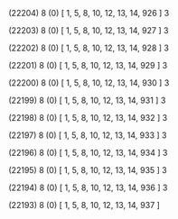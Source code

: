 (22204) 8 (0) [ 1, 5, 8, 10, 12, 13, 14, 926 ] 3 


(22203) 8 (0) [ 1, 5, 8, 10, 12, 13, 14, 927 ] 3 


(22202) 8 (0) [ 1, 5, 8, 10, 12, 13, 14, 928 ] 3 


(22201) 8 (0) [ 1, 5, 8, 10, 12, 13, 14, 929 ] 3 


(22200) 8 (0) [ 1, 5, 8, 10, 12, 13, 14, 930 ] 3 


(22199) 8 (0) [ 1, 5, 8, 10, 12, 13, 14, 931 ] 3 


(22198) 8 (0) [ 1, 5, 8, 10, 12, 13, 14, 932 ] 3 


(22197) 8 (0) [ 1, 5, 8, 10, 12, 13, 14, 933 ] 3 


(22196) 8 (0) [ 1, 5, 8, 10, 12, 13, 14, 934 ] 3 


(22195) 8 (0) [ 1, 5, 8, 10, 12, 13, 14, 935 ] 3 


(22194) 8 (0) [ 1, 5, 8, 10, 12, 13, 14, 936 ] 3 


(22193) 8 (0) [ 1, 5, 8, 10, 12, 13, 14, 937 ]  

